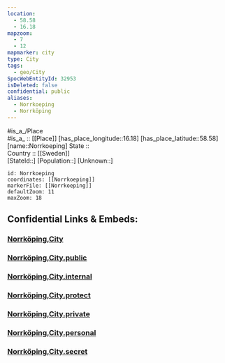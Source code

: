 ```yaml
---
location:
  - 58.58
  - 16.18
mapzoom:
  - 7
  - 12
mapmarker: city
type: City
tags:
  - geo/City
SpocWebEntityId: 32953
isDeleted: false
confidential: public
aliases:
  - Norrkoeping
  - Norrköping
---
```

#is_a_/Place  
#is_a_ :: [[Place]] 
[has_place_longitude::16.18] 
[has_place_latitude::58.58] 
[name::Norrkoeping] 
State ::  
Country :: [[Sweden]]  
[StateId::] 
[Population::] 
[Unknown::] 


```leaflet
id: Norrkoeping
coordinates: [[Norrkoeping]] 
markerFile: [[Norrkoeping]] 
defaultZoom: 11 
maxZoom: 18
```


## Confidential Links & Embeds: 

### [Norrköping,City](/_Standards/Earth/Continent/Europe/Europe~North/Sweden/Provinces~Sweden/Östergötland/counties~Östergötland/Norrköping,County/Norrköping,City.md) 

### [Norrköping,City.public](/_public/Earth/Continent/Europe/Europe~North/Sweden/Provinces~Sweden/Östergötland/counties~Östergötland/Norrköping,County/Norrköping,City.public.md) 

### [Norrköping,City.internal](/_internal/Earth/Continent/Europe/Europe~North/Sweden/Provinces~Sweden/Östergötland/counties~Östergötland/Norrköping,County/Norrköping,City.internal.md) 

### [Norrköping,City.protect](/_protect/Earth/Continent/Europe/Europe~North/Sweden/Provinces~Sweden/Östergötland/counties~Östergötland/Norrköping,County/Norrköping,City.protect.md) 

### [Norrköping,City.private](/_private/Earth/Continent/Europe/Europe~North/Sweden/Provinces~Sweden/Östergötland/counties~Östergötland/Norrköping,County/Norrköping,City.private.md) 

### [Norrköping,City.personal](/_personal/Earth/Continent/Europe/Europe~North/Sweden/Provinces~Sweden/Östergötland/counties~Östergötland/Norrköping,County/Norrköping,City.personal.md) 

### [Norrköping,City.secret](/_secret/Earth/Continent/Europe/Europe~North/Sweden/Provinces~Sweden/Östergötland/counties~Östergötland/Norrköping,County/Norrköping,City.secret.md)

